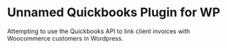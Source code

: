 # Unnamed Quickbooks Plugin for WP

Attempting to use the Quickbooks API to link client invoices with Woocommerce customers in Wordpress.